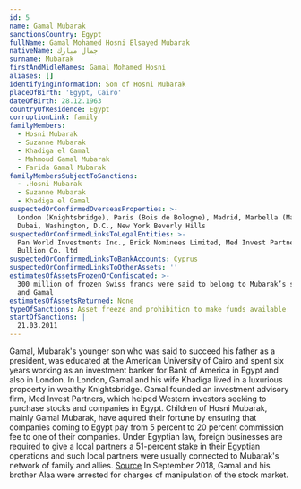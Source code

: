 ```yaml
---
id: 5
name: Gamal Mubarak
sanctionsCountry: Egypt
fullName: Gamal Mohamed Hosni Elsayed Mubarak
nativeName: جمال مبارك
surname: Mubarak
firstAndMidleNames: Gamal Mohamed Hosni
aliases: []
identifyingInformation: Son of Hosni Mubarak
placeOfBirth: 'Egypt, Cairo'
dateOfBirth: 28.12.1963
countryOfResidence: Egypt
corruptionLink: family
familyMembers:
  - Hosni Mubarak
  - Suzanne Mubarak
  - Khadiga el Gamal
  - Mahmoud Gamal Mubarak
  - Farida Gamal Mubarak
familyMembersSubjectToSanctions:
  - .Hosni Mubarak
  - Suzanne Mubarak
  - Khadiga el Gamal
suspectedOrConfirmedOverseasProperties: >-
  London (Knightsbridge), Paris (Bois de Bologne), Madrid, Marbella (Malaga)
  Dubai, Washington, D.C., New York Beverly Hills 
suspectedOrConfirmedLinksToLegalEntities: >-
  Pan World Investments Inc., Brick Nominees Limited, Med Invest Partners,
  Bullion Co. ltd
suspectedOrConfirmedLinksToBankAccounts: Cyprus
suspectedOrConfirmedLinksToOtherAssets: ''
estimatesOfAssetsFrozenOrConfiscated: >-
  300 million of frozen Swiss francs were said to belong to Mubarak’s sons Alaa
  and Gamal
estimatesOfAssetsReturned: None
typeOfSanctions: Asset freeze and prohibition to make funds available
startOfSanctions: |
  21.03.2011
---
```

Gamal, Mubarak's younger son who was said to succeed his father as a president, 
was educated at the American University of Cairo and spent six years working as 
an investment banker for Bank of America in Egypt and also in London. In London, 
Gamal and his wife Khadiga lived in a luxurious propoerty in wealthy 
Knightsbridge. Gamal founded an investment advisory firm, Med Invest Partners, 
which helped Western investors seeking to purchase stocks and companies in 
Egypt.
Children of Hosni Mubarak, mainly Gamal Mubarak, have aquired their fortune by 
ensuring that companies coming to Egypt pay from 5 percent to 20 percent 
commission fee to one of their companies. Under Egyptian law, foreign businesses 
are required to give a local partners a 51-percent stake in their Egyptian 
operations and such local partners were usually connected to Mubarak's network 
of family and allies.
[Source](https://www.huffingtonpost.com/2011/02/11/how-the-mubarak-family-made-its-billions_n_821757.html)
In September 2018, Gamal and his brother Alaa were arrested for charges of 
manipulation of the stock market.
